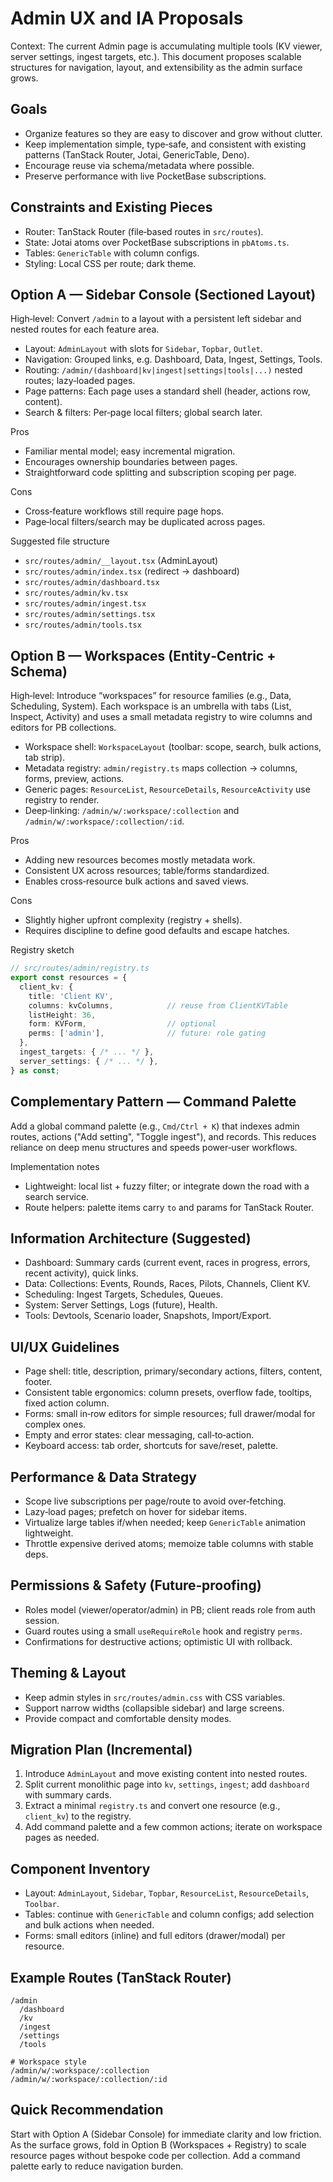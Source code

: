 # Admin UX and IA Proposals

Context: The current Admin page is accumulating multiple tools (KV viewer, server settings, ingest targets, etc.). This document proposes scalable structures for navigation, layout, and extensibility as the admin surface grows.

## Goals
- Organize features so they are easy to discover and grow without clutter.
- Keep implementation simple, type‑safe, and consistent with existing patterns (TanStack Router, Jotai, GenericTable, Deno).
- Encourage reuse via schema/metadata where possible.
- Preserve performance with live PocketBase subscriptions.

## Constraints and Existing Pieces
- Router: TanStack Router (file‑based routes in `src/routes`).
- State: Jotai atoms over PocketBase subscriptions in `pbAtoms.ts`.
- Tables: `GenericTable` with column configs.
- Styling: Local CSS per route; dark theme.

## Option A — Sidebar Console (Sectioned Layout)
High‑level: Convert `/admin` to a layout with a persistent left sidebar and nested routes for each feature area.

- Layout: `AdminLayout` with slots for `Sidebar`, `Topbar`, `Outlet`.
- Navigation: Grouped links, e.g. Dashboard, Data, Ingest, Settings, Tools.
- Routing: `/admin/(dashboard|kv|ingest|settings|tools|...)` nested routes; lazy‑loaded pages.
- Page patterns: Each page uses a standard shell (header, actions row, content).
- Search & filters: Per‑page local filters; global search later.

Pros
- Familiar mental model; easy incremental migration.
- Encourages ownership boundaries between pages.
- Straightforward code splitting and subscription scoping per page.

Cons
- Cross‑feature workflows still require page hops.
- Page‑local filters/search may be duplicated across pages.

Suggested file structure
- `src/routes/admin/__layout.tsx` (AdminLayout)
- `src/routes/admin/index.tsx` (redirect → dashboard)
- `src/routes/admin/dashboard.tsx`
- `src/routes/admin/kv.tsx`
- `src/routes/admin/ingest.tsx`
- `src/routes/admin/settings.tsx`
- `src/routes/admin/tools.tsx`

## Option B — Workspaces (Entity‑Centric + Schema)
High‑level: Introduce “workspaces” for resource families (e.g., Data, Scheduling, System). Each workspace is an umbrella with tabs (List, Inspect, Activity) and uses a small metadata registry to wire columns and editors for PB collections.

- Workspace shell: `WorkspaceLayout` (toolbar: scope, search, bulk actions, tab strip).
- Metadata registry: `admin/registry.ts` maps collection → columns, forms, preview, actions.
- Generic pages: `ResourceList`, `ResourceDetails`, `ResourceActivity` use registry to render.
- Deep‑linking: `/admin/w/:workspace/:collection` and `/admin/w/:workspace/:collection/:id`.

Pros
- Adding new resources becomes mostly metadata work.
- Consistent UX across resources; table/forms standardized.
- Enables cross‑resource bulk actions and saved views.

Cons
- Slightly higher upfront complexity (registry + shells).
- Requires discipline to define good defaults and escape hatches.

Registry sketch
```ts
// src/routes/admin/registry.ts
export const resources = {
  client_kv: {
    title: 'Client KV',
    columns: kvColumns,            // reuse from ClientKVTable
    listHeight: 36,
    form: KVForm,                  // optional
    perms: ['admin'],              // future: role gating
  },
  ingest_targets: { /* ... */ },
  server_settings: { /* ... */ },
} as const;
```

## Complementary Pattern — Command Palette
Add a global command palette (e.g., `Cmd/Ctrl + K`) that indexes admin routes, actions ("Add setting", "Toggle ingest"), and records. This reduces reliance on deep menu structures and speeds power‑user workflows.

Implementation notes
- Lightweight: local list + fuzzy filter; or integrate down the road with a search service.
- Route helpers: palette items carry `to` and params for TanStack Router.

## Information Architecture (Suggested)
- Dashboard: Summary cards (current event, races in progress, errors, recent activity), quick links.
- Data: Collections: Events, Rounds, Races, Pilots, Channels, Client KV.
- Scheduling: Ingest Targets, Schedules, Queues.
- System: Server Settings, Logs (future), Health.
- Tools: Devtools, Scenario loader, Snapshots, Import/Export.

## UI/UX Guidelines
- Page shell: title, description, primary/secondary actions, filters, content, footer.
- Consistent table ergonomics: column presets, overflow fade, tooltips, fixed action column.
- Forms: small in‑row editors for simple resources; full drawer/modal for complex ones.
- Empty and error states: clear messaging, call‑to‑action.
- Keyboard access: tab order, shortcuts for save/reset, palette.

## Performance & Data Strategy
- Scope live subscriptions per page/route to avoid over‑fetching.
- Lazy‑load pages; prefetch on hover for sidebar items.
- Virtualize large tables if/when needed; keep `GenericTable` animation lightweight.
- Throttle expensive derived atoms; memoize table columns with stable deps.

## Permissions & Safety (Future‑proofing)
- Roles model (viewer/operator/admin) in PB; client reads role from auth session.
- Guard routes using a small `useRequireRole` hook and registry `perms`.
- Confirmations for destructive actions; optimistic UI with rollback.

## Theming & Layout
- Keep admin styles in `src/routes/admin.css` with CSS variables.
- Support narrow widths (collapsible sidebar) and large screens.
- Provide compact and comfortable density modes.

## Migration Plan (Incremental)
1) Introduce `AdminLayout` and move existing content into nested routes.
2) Split current monolithic page into `kv`, `settings`, `ingest`; add `dashboard` with summary cards.
3) Extract a minimal `registry.ts` and convert one resource (e.g., `client_kv`) to the registry.
4) Add command palette and a few common actions; iterate on workspace pages as needed.

## Component Inventory
- Layout: `AdminLayout`, `Sidebar`, `Topbar`, `ResourceList`, `ResourceDetails`, `Toolbar`.
- Tables: continue with `GenericTable` and column configs; add selection and bulk actions when needed.
- Forms: small editors (inline) and full editors (drawer/modal) per resource.

## Example Routes (TanStack Router)
```
/admin
  /dashboard
  /kv
  /ingest
  /settings
  /tools

# Workspace style
/admin/w/:workspace/:collection
/admin/w/:workspace/:collection/:id
```

## Quick Recommendation
Start with Option A (Sidebar Console) for immediate clarity and low friction. As the surface grows, fold in Option B (Workspaces + Registry) to scale resource pages without bespoke code per collection. Add a command palette early to reduce navigation burden.


